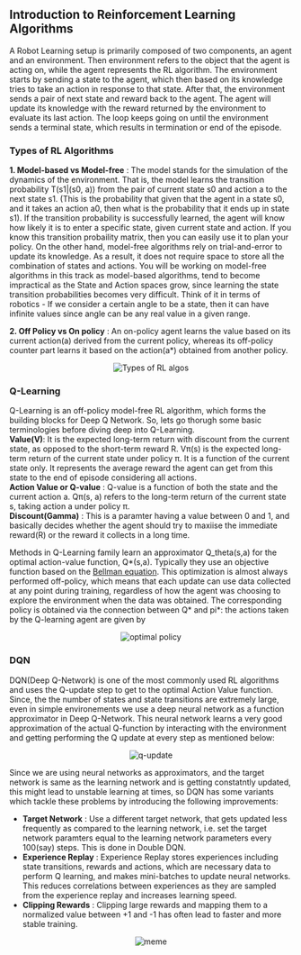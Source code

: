 ## Introduction to Reinforcement Learning Algorithms

A Robot Learning setup is primarily composed of two components, an agent and an environment. Then environment refers to the object that the agent is acting on, while the agent represents the RL algorithm. The environment starts by sending a state to the agent, which then based on its knowledge tries to take an action in response to that state. After that, the environment sends a pair of next state and reward back to the agent. The agent will update its knowledge with the reward returned by the environment to evaluate its last action. The loop keeps going on until the environment sends a terminal state, which results in termination or end of the episode.

### Types of RL Algorithms

**1. Model-based vs Model-free** : The model stands for the simulation of the dynamics of the environment. That is, the model learns the transition probability T(s1|(s0, a)) from the pair of current state s0 and action a to the next state s1. (This is the probability that given that the agent in a state s0, and it takes an action a0, then what is the probability that it ends up in state s1). If the transition probability is successfully learned, the agent will know how likely it is to enter a specific state, given current state and action.
If you know this transition probaility matrix, then you can easily use it to plan your policy.
   On the other hand, model-free algorithms rely on trial-and-error to update its knowledge. As a result, it does not require space to store all the combination of states and actions. You will be working on model-free algorithms in this track as model-based algorithms, tend to become impractical as the State and Action spaces grow, since learning the state transition probabilities becomes very difficult. Think of it in terms of robotics - If we consider a certain angle to be a state, then it can have infinite values since angle can be any real value in  a given range.

**2. Off Policy vs On policy** : An on-policy agent learns the value based on its current action(a) derived from the current policy, whereas its off-policy counter part learns it based on the action(a\*) obtained from another policy.

<p align="center">
   <img src="https://github.com/Robotics-Club-IIT-BHU/RoL-SummerCamp21/blob/main/Week-2/Subpart%201/assets/5go13e.jpg" alt="Types of RL algos"></img>
</p>

### Q-Learning

Q-Learning is an off-policy model-free RL algorithm, which forms the building blocks for Deep Q Network. So, lets go thorugh some basic terminologies before diving deep into Q-Learning.
<br/>
**Value(V)**: It is the expected long-term return with discount from the current state, as opposed to the short-term reward R. Vπ(s) is the expected long-term return of the current state under policy π. It is a function of the current state only. It represents the average reward the agent can get from this state to the end of episode considering all actions.
<br/>
**Action Value or Q-value** : Q-value is a function of both the state and the current action a. Qπ(s, a) refers to the long-term return of the current state s, taking action a under policy π.
<br/>
**Discount(Gamma)** : This is a paramter having a value between 0 and 1, and basically decides whether the agent should try to maxiise the immediate reward(R) or the reward it collects in a long time.

Methods in Q-Learning family learn an approximator Q_theta(s,a) for the optimal action-value function, Q*(s,a). Typically they use an objective function based on the [Bellman equation](https://spinningup.openai.com/en/latest/spinningup/rl_intro.html). This optimization is almost always performed off-policy, which means that each update can use data collected at any point during training, regardless of how the agent was choosing to explore the environment when the data was obtained. The corresponding policy is obtained via the connection between Q* and pi*: the actions taken by the Q-learning agent are given by

<p align="center">
   <img src="https://github.com/Robotics-Club-IIT-BHU/RoL-SummerCamp21/blob/main/Week-2/Subpart%201/assets/q-update.png" alt="optimal policy"></img>
</p>

### DQN
DQN(Deep Q-Network) is one of the most commonly used RL algorithms and uses the Q-update step to get to the optimal Action Value function. Since, the the number of states and state transitions are extremely large, even in simple environements we use a deep neural network as a function approximator in Deep Q-Network. This neural network learns a very good approximation of the actual Q-function by interacting with the environment and getting performing the Q update at every step as mentioned below:

<p align="center">
   <img src="https://github.com/Robotics-Club-IIT-BHU/RoL-SummerCamp21/blob/main/Week-2/Subpart%201/assets/q-learning.png" alt="q-update"></img>
</p>

Since we are using neural networks as approximators, and the target network is same as the learning network and is getting constatntly updated, this might lead to unstable learning at times, so DQN has some variants which tackle these problems by introducing the following improvements:
* **Target Network** : Use a different target network, that gets updated less frequently as compared to the learning network, i.e. set the target network paramters equal to the learning network parameters every 100(say) steps. This is done in Double DQN. 
* **Experience Replay** :  Experience Replay stores experiences including state transitions, rewards and actions, which are necessary data to perform Q learning, and makes mini-batches to update neural networks. This reduces correlations between experiences as they are sampled from the experience replay and increases learning speed.
* **Clipping Rewards** : Clipping large rewards and mapping them to a normalized value between +1 and -1 has often lead to faster and more stable training.

<p align="center">
   <img src="https://github.com/Terabyte17/Robot-Learning/blob/main/Week-2/Subpart%201/assets/5go13e.jpg" alt="meme"></img>
 </p>
